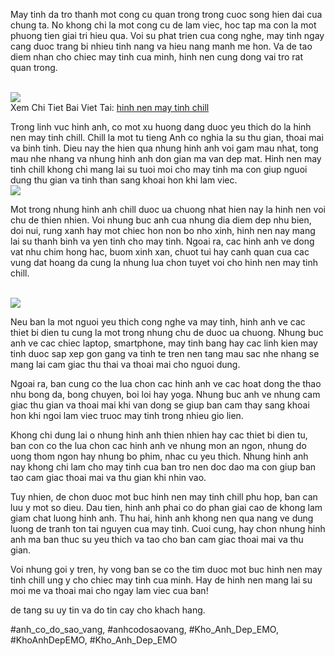 <section>
<p>May tinh da tro thanh mot cong cu quan trong trong cuoc song hien dai cua chung ta. No khong chi la mot cong cu de lam viec, hoc tap ma con la mot phuong tien giai tri hieu qua. Voi su phat trien cua cong nghe, may tinh ngay cang duoc trang bi nhieu tinh nang va hieu nang manh me hon. Va de tao diem nhan cho chiec may tinh cua minh, hinh nen cung dong vai tro rat quan trong.</p><br><img src="https://khoanhdepemo.com/wp-content/uploads/2024/12/image-1916-1024x576.png"></br>
Xem Chi Tiet Bai Viet Tai: <a href="https://khoanhdepemo.com/hinh-anh-chill/">hinh nen may tinh chill</a>
<p>Trong linh vuc hinh anh, co mot xu huong dang duoc yeu thich do la hinh nen may tinh chill. Chill la mot tu tieng Anh co nghia la su thu gian, thoai mai va binh tinh. Dieu nay the hien qua nhung hinh anh voi gam mau nhat, tong mau nhe nhang va nhung hinh anh don gian ma van dep mat. Hinh nen may tinh chill khong chi mang lai su tuoi moi cho may tinh ma con giup nguoi dung thu gian va tinh than sang khoai hon khi lam viec.<br><img src="https://khoanhdepemo.com/wp-content/uploads/2024/12/image-1918-1024x787.png"></br>
<p>Mot trong nhung hinh anh chill duoc ua chuong nhat hien nay la hinh nen voi chu de thien nhien. Voi nhung buc anh cua nhung dia diem dep nhu bien, doi nui, rung xanh hay mot chiec hon non bo nho xinh, hinh nen nay mang lai su thanh binh va yen tinh cho may tinh. Ngoai ra, cac hinh anh ve dong vat nhu chim hong hac, buom xinh xan, chuot tui hay canh quan cua cac vung dat hoang da cung la nhung lua chon tuyet voi cho hinh nen may tinh chill.</p><br><img src="https://khoanhdepemo.com/wp-content/uploads/2024/12/image-1894-1024x536.png"></br>
<p>Neu ban la mot nguoi yeu thich cong nghe va may tinh, hinh anh ve cac thiet bi dien tu cung la mot trong nhung chu de duoc ua chuong. Nhung buc anh ve cac chiec laptop, smartphone, may tinh bang hay cac linh kien may tinh duoc sap xep gon gang va tinh te tren nen tang mau sac nhe nhang se mang lai cam giac thu thai va thoai mai cho nguoi dung.
<p>Ngoai ra, ban cung co the lua chon cac hinh anh ve cac hoat dong the thao nhu bong da, bong chuyen, boi loi hay yoga. Nhung buc anh ve nhung cam giac thu gian va thoai mai khi van dong se giup ban cam thay sang khoai hon khi ngoi lam viec truoc may tinh trong nhieu gio lien.</p>
<p>Khong chi dung lai o nhung hinh anh thien nhien hay cac thiet bi dien tu, ban con co the lua chon cac hinh anh ve nhung mon an ngon, nhung do uong thom ngon hay nhung bo phim, nhac cu yeu thich. Nhung hinh anh nay khong chi lam cho may tinh cua ban tro nen doc dao ma con giup ban tao cam giac thoai mai va thu gian khi nhin vao.
<p>Tuy nhien, de chon duoc mot buc hinh nen may tinh chill phu hop, ban can luu y mot so dieu. Dau tien, hinh anh phai co do phan giai cao de khong lam giam chat luong hinh anh. Thu hai, hinh anh khong nen qua nang ve dung luong de tranh ton tai nguyen cua may tinh. Cuoi cung, hay chon nhung hinh anh ma ban thuc su yeu thich va tao cho ban cam giac thoai mai va thu gian.</p>
<p>Voi nhung goi y tren, hy vong ban se co the tim duoc mot buc hinh nen may tinh chill ung y cho chiec may tinh cua minh. Hay de hinh nen mang lai su moi me va thoai mai cho ngay lam viec cua ban!</p>
</section><p>de tang su uy tin va do tin cay cho khach hang.</p>
#anh_co_do_sao_vang, #anhcodosaovang, #Kho_Anh_Dep_EMO, #KhoAnhDepEMO, #Kho_Anh_Dep_EMO
